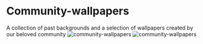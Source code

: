 # Community-wallpapers
A collection of past backgrounds and a selection of wallpapers created by our beloved community
![community-wallpapers](raw.githubusercontent.com/EndeavourOS-Community-Editions/Community-wallpapers/main/community-wallpapers.png)
![community-wallpapers](https://github.com/EndeavourOS-Community-Editions/Community-wallpapers/assets/16797647/ed6cdd6f-3b6c-4609-b6fb-1327bb42a7a1)
